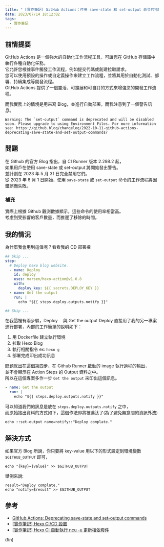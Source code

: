 ```yaml
---
title: " [實作筆記] GitHub Actions：停用 save-state 和 set-output 命令的措施"
date: 2023/07/14 18:12:02
tags:
  - 實作筆記
---
```


## 前情提要

GitHub Actions 是一個強大的自動化工作流程工具，可讓您在 GitHub 存儲庫中執行各種自動化任務。  
它允許您根據事件觸發工作流程，例如提交代碼或創建拉取請求。  
您可以使用預設的操作或自定義操作來建立工作流程，並將其用於自動化測試、部署、持續集成等開發流程。  
GitHub Actions 提供了一個靈活、可擴展和可自訂的方式來增強您的開發工作流程。

而我實務上的情境是用來寫 Blog，並進行自動部署，而我注意到了一個警告訊息。

```shell
Warning: The `set-output` command is deprecated and will be disabled soon. Please upgrade to using Environment Files. For more information see: https://github.blog/changelog/2022-10-11-github-actions-deprecating-save-state-and-set-output-commands/
```

## 問題

在 Github 的官方 Blog 指出，自 CI Runner 版本 2.298.2 起，  
如果用戶在使用 save-state 或 set-output 將開始發出警告。  
並計劃在 2023 年 5 月 31 日完全禁用它們。  
從 2023 年 6 月 1 日開始，使用 `save-state` 或 `set-output` 命令的工作流程將因錯誤而失敗。

### 補充

實際上根據 Github 觀測數據顯示，這些命令的使用率相當高。  
考慮到受影響的客戶數量，而推遲了移除的時間。

## 我的情況

為什麼我會用到這值呢？看看我的 CD 部署檔

```yaml
## Skip ...
step:
  # Deploy hexo blog website.
  - name: Deploy
    id: deploy
    uses: marsen/hexo-action@v1.0.8
    with:
      deploy_key: ${{ secrets.DEPLOY_KEY }}
  - name: Get the output
    run: |
      echo "${{ steps.deploy.outputs.notify }}"

## Skip ...
```

在我這裡有兩步驟，Deploy 　與 Get the output
Deploy 直接用了我的另一專案進行部署，內部的工作簡單的說明如下：

1. 用 Dockerfile 建立執行環境
2. 拉取 Hexo Blog
3. 執行相關指令 ex: `hexo g`
4. 部署完成印出成功訊息

問題就出在這個第四步，在 Github Runner 啟動的 image 執行過程的輸出，  
並不會顯示在 Action Steps 的 Output 資料之中。  
所以在這個專案多作一步 `Get the output` 來印出這個訊息。

```yaml
- name: Get the output
  run: |
    echo "${{ steps.deploy.outputs.notify }}"
```

可以知道我們的訊息是放在 `steps.deploy.outputs.notify` 之中，  
而原始接出資料的方式如下，這個作法即將被逃汰了(為了避免無意間的資訊外洩)

```shell
echo ::set-output name=notify::"Deploy complate."
```

## 解決方式

如果官方 Blog 所說，你只要將 key-value 用以下的形式設定到環境變數 `$GITHUB_OUTPUT` 即可，

```shell
echo "{key}={value}" >> $GITHUB_OUTPUT
```

舉例來說:

```shell
result="Deploy complate."
echo "notify=$result" >> $GITHUB_OUTPUT
```

## 參考

- [GitHub Actions: Deprecating save-state and set-output commands](https://github.blog/changelog/2022-10-11-github-actions-deprecating-save-state-and-set-output-commands/)
- [[實作筆記] Hexo CI/CD 設置](https://blog.marsen.me/2022/09/26/2022/Hexo_CICD/)
- [[實作筆記] Hexo CI 自動執行 ncu -u 更新相依套件](https://blog.marsen.me/2022/09/26/2022/Hexo_CICD/)

(fin)
